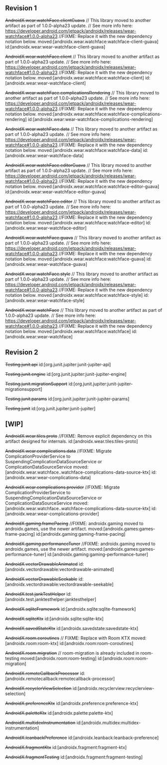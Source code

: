 ## Revision 1

~~AndroidX.wear.watchFace.clientGuava~~
// This library moved to another artifact as part of 1.0.0-alpha23 update.
// See more info here: https://developer.android.com/jetpack/androidx/releases/wear-watchface#1.0.0-alpha23
//FIXME: Replace it with the new dependency notation below.
moved:[androidx.wear.watchface:watchface-client-guava]
id:[androidx.wear:wear-watchface-client-guava]

~~AndroidX.wear.watchFace.client~~
// This library moved to another artifact as part of 1.0.0-alpha23 update.
// See more info here: https://developer.android.com/jetpack/androidx/releases/wear-watchface#1.0.0-alpha23
//FIXME: Replace it with the new dependency notation below.
moved:[androidx.wear.watchface:watchface-client]
id:[androidx.wear:wear-watchface-client]

~~AndroidX.wear.watchFace.complicationsRendering~~
// This library moved to another artifact as part of 1.0.0-alpha23 update.
// See more info here: https://developer.android.com/jetpack/androidx/releases/wear-watchface#1.0.0-alpha23
//FIXME: Replace it with the new dependency notation below.
moved:[androidx.wear.watchface:watchface-complications-rendering]
id:[androidx.wear:wear-watchface-complications-rendering]

~~AndroidX.wear.watchFace.data~~
// This library moved to another artifact as part of 1.0.0-alpha23 update.
// See more info here: https://developer.android.com/jetpack/androidx/releases/wear-watchface#1.0.0-alpha23
//FIXME: Replace it with the new dependency notation below.
moved:[androidx.wear.watchface:watchface-data]
id:[androidx.wear:wear-watchface-data]

~~AndroidX.wear.watchFace.editorGuava~~
// This library moved to another artifact as part of 1.0.0-alpha23 update.
// See more info here: https://developer.android.com/jetpack/androidx/releases/wear-watchface#1.0.0-alpha23
//FIXME: Replace it with the new dependency notation below.
moved:[androidx.wear.watchface:watchface-editor-guava]
id:[androidx.wear:wear-watchface-editor-guava]

~~AndroidX.wear.watchFace.editor~~
// This library moved to another artifact as part of 1.0.0-alpha23 update.
// See more info here: https://developer.android.com/jetpack/androidx/releases/wear-watchface#1.0.0-alpha23
//FIXME: Replace it with the new dependency notation below.
moved:[androidx.wear.watchface:watchface-editor]
id:[androidx.wear:wear-watchface-editor]

~~AndroidX.wear.watchFace.guava~~
// This library moved to another artifact as part of 1.0.0-alpha23 update.
// See more info here: https://developer.android.com/jetpack/androidx/releases/wear-watchface#1.0.0-alpha23
//FIXME: Replace it with the new dependency notation below.
moved:[androidx.wear.watchface:watchface-guava]
id:[androidx.wear:wear-watchface-guava]

~~AndroidX.wear.watchFace.style~~
// This library moved to another artifact as part of 1.0.0-alpha23 update.
// See more info here: https://developer.android.com/jetpack/androidx/releases/wear-watchface#1.0.0-alpha23
//FIXME: Replace it with the new dependency notation below.
moved:[androidx.wear.watchface:watchface-style]
id:[androidx.wear:wear-watchface-style]

~~AndroidX.wear.watchFace~~
// This library moved to another artifact as part of 1.0.0-alpha23 update.
// See more info here: https://developer.android.com/jetpack/androidx/releases/wear-watchface#1.0.0-alpha23
//FIXME: Replace it with the new dependency notation below.
moved:[androidx.wear.watchface:watchface]
id:[androidx.wear:wear-watchface]

## Revision 2

~~Testing.junit.api~~
id:[org.junit.jupiter:junit-jupiter-api]

~~Testing.junit.engine~~
id:[org.junit.jupiter:junit-jupiter-engine]

~~Testing.junit.migrationSupport~~
id:[org.junit.jupiter:junit-jupiter-migrationsupport]

~~Testing.junit.params~~
id:[org.junit.jupiter:junit-jupiter-params]

~~Testing.junit~~
id:[org.junit.jupiter:junit-jupiter]

## [WIP]

~~AndroidX.wear.tiles.proto~~
//FIXME: Remove explicit dependency on this artifact designed for internals.
id:[androidx.wear.tiles:tiles-proto]

~~AndroidX.wear.complications.data~~
//FIXME: Migrate ComplicationProviderService to SuspendingComplicationDataSourceService or ComplicationDataSourceService
moved:[androidx.wear.watchface..watchface-complications-data-source-ktx]
id:[androidx.wear:wear-complications-data]

~~AndroidX.wear.complications.provider~~
//FIXME: Migrate ComplicationProviderService to SuspendingComplicationDataSourceService or ComplicationDataSourceService
moved:[androidx.wear.watchface..watchface-complications-data-source-ktx]
id:[androidx.wear:wear-complications-provider]

~~AndroidX.gaming.framePacing~~
//FIXME: androidx.gaming moved to androidx.games, use the newer artifact.
moved:[androidx.games:games-frame-pacing]
id:[androidx.gaming:gaming-frame-pacing]

~~AndroidX.gaming.performanceTuner~~
//FIXME: androidx.gaming moved to androidx.games, use the newer artifact.
moved:[androidx.games:games-performance-tuner]
id:[androidx.gaming:gaming-performance-tuner]

~~AndroidX.vectorDrawableAnimated~~
id:[androidx.vectordrawable:vectordrawable-animated]

~~AndroidX.vectorDrawableSeekable~~
id:[androidx.vectordrawable:vectordrawable-seekable]

~~AndroidX.test.jankTestHelper~~
id:[androidx.test.janktesthelper:janktesthelper]

~~AndroidX.sqliteFramework~~
id:[androidx.sqlite:sqlite-framework]

~~AndroidX.sqliteKtx~~
id:[androidx.sqlite:sqlite-ktx]

~~AndroidX.savedStateKtx~~
id:[androidx.savedstate:savedstate-ktx]

~~AndroidX.room.coroutines~~
// FIXME: Replace with Room KTX
moved:[androidx.room:room-ktx]
id:[androidx.room:room-coroutines]

~~AndroidX.room.migration~~
// room-migration is already included in room-testing
moved:[androidx.room:room-testing]
id:[androidx.room:room-migration]

~~AndroidX.remoteCallbackProcessor~~
id:[androidx.remotecallback:remotecallback-processor]

~~AndroidX.recyclerViewSelection~~
id:[androidx.recyclerview:recyclerview-selection]

~~AndroidX.preferenceKtx~~
id:[androidx.preference:preference-ktx]

~~AndroidX.paletteKtx~~
id:[androidx.palette:palette-ktx]

~~AndroidX.multidexInstrumentation~~
id:[androidx.multidex:multidex-instrumentation]

~~AndroidX.leanbackPreference~~
id:[androidx.leanback:leanback-preference]

~~AndroidX.fragmentKtx~~
id:[androidx.fragment:fragment-ktx]

~~AndroidX.fragmentTesting~~
id:[androidx.fragment:fragment-testing]
